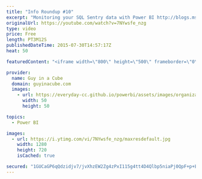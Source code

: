 ```yaml
---
title: "Info Roundup #10"
excerpt: "Monitoring your SQL Sentry data with Power BI http://blogs.msdn.com/b/powerbi/archive/2015/07/28/monitoring-your-sql-sentry-data-with-power-bi.aspx  Power BI Desktop GA Update is available now! http://blogs.msdn.com/b/powerbi/archive/2015/07/24/what-s-new-in-the-power-bi-desktop-ga-update.aspx  Introduction"
originalUrl: https://youtube.com/watch?v=7NYwsfe_nzg
type: video
price: Free
length: PT3M12S
publishedDateTime: 2015-07-30T14:57:17Z
heat: 50

featuredContent: "<iframe width=\"800\" height=\"500\" frameborder=\"0\" src=\"https://www.youtube.com/embed/7NYwsfe_nzg\" allow=\"accelerometer; autoplay; encrypted-media; gyroscope; picture-in-picture\" allowfullscreen></iframe>"

provider:
  name: Guy in a Cube
  domain: guyinacube.com
  images:
    - url: https://everyday-cc.github.io/powerbi/assets/images/organizations/guyinacube.com-50x50.jpg
      width: 50
      height: 50

topics:
  - Power BI

images:
  - url: https://i.ytimg.com/vi/7NYwsfe_nzg/maxresdefault.jpg
    width: 1280
    height: 720
    isCached: true

secured: "1GUCaGP6qQdzidjv7/jvXhzEW2Zg4zPxI115g4tt4D4Qlbp5niaPj0QpF+p+EkO4U3PxVkKDbMH4my8jdGDLpPqk+nMeOukaLthXI1X6RFlrkdIq05CRI/+E3/GS3E9LokfcZpBEf6iF/gadvJvwzBfv9EZIeaBdwiiP7N3E67mt8Yooj00Ilc94kVPxGRILG9TrDU3Uyh8eeXZCKSzTm7LEZ84R7V0b51DYv38GV1UHLZPZ4/8bAO+b9LIZY+967XmWVdIV7ECBigQ6rcQ4ctbUS8ze9GBweLKiA0Ra4V/xwL64rv1+5nO2X/eBYCvmQVqyyArhDNsgjb3DszNjhy5f+PBH58DUCrMoxyqyJmcr+aLa2yzMbvRixmcW4wVZ1xuKJwWAL0Fr1LOnT47lFLdW/52eYAbKlAuOyNWK22o=;l4eVP4I/9RTJtzcNsG3u7w=="
---
```


